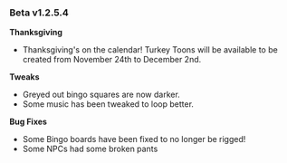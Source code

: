 ### Beta v1.2.5.4
 
**Thanksgiving**
- Thanksgiving's on the calendar! Turkey Toons will be available to be created from November 24th to December 2nd.
 
**Tweaks**
- Greyed out bingo squares are now darker.
- Some music has been tweaked to loop better.
 
**Bug Fixes**
- Some Bingo boards have been fixed to no longer be rigged!
- Some NPCs had some broken pants 